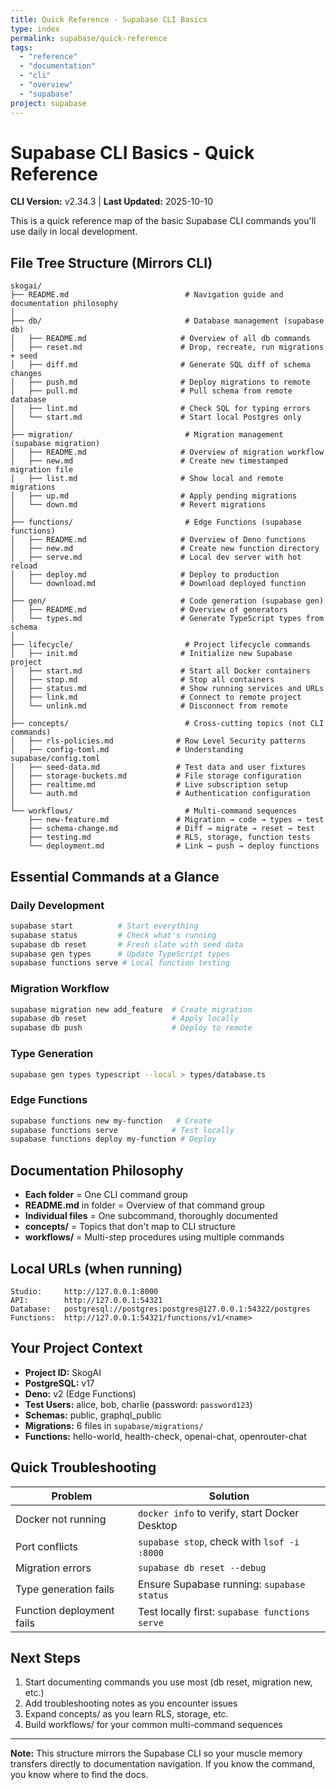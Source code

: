 ```yaml
---
title: Quick Reference - Supabase CLI Basics
type: index
permalink: supabase/quick-reference
tags:
  - "reference"
  - "documentation"
  - "cli"
  - "overview"
  - "supabase"
project: supabase
---
```


# Supabase CLI Basics - Quick Reference

**CLI Version:** v2.34.3 | **Last Updated:** 2025-10-10

This is a quick reference map of the basic Supabase CLI commands you'll use daily in local development.

## File Tree Structure (Mirrors CLI)

```
skogai/
├── README.md                          # Navigation guide and documentation philosophy
│
├── db/                                # Database management (supabase db)
│   ├── README.md                     # Overview of all db commands
│   ├── reset.md                      # Drop, recreate, run migrations + seed
│   ├── diff.md                       # Generate SQL diff of schema changes
│   ├── push.md                       # Deploy migrations to remote
│   ├── pull.md                       # Pull schema from remote database
│   ├── lint.md                       # Check SQL for typing errors
│   └── start.md                      # Start local Postgres only
│
├── migration/                         # Migration management (supabase migration)
│   ├── README.md                     # Overview of migration workflow
│   ├── new.md                        # Create new timestamped migration file
│   ├── list.md                       # Show local and remote migrations
│   ├── up.md                         # Apply pending migrations
│   └── down.md                       # Revert migrations
│
├── functions/                         # Edge Functions (supabase functions)
│   ├── README.md                     # Overview of Deno functions
│   ├── new.md                        # Create new function directory
│   ├── serve.md                      # Local dev server with hot reload
│   ├── deploy.md                     # Deploy to production
│   └── download.md                   # Download deployed function
│
├── gen/                              # Code generation (supabase gen)
│   ├── README.md                     # Overview of generators
│   └── types.md                      # Generate TypeScript types from schema
│
├── lifecycle/                         # Project lifecycle commands
│   ├── init.md                       # Initialize new Supabase project
│   ├── start.md                      # Start all Docker containers
│   ├── stop.md                       # Stop all containers
│   ├── status.md                     # Show running services and URLs
│   ├── link.md                       # Connect to remote project
│   └── unlink.md                     # Disconnect from remote
│
├── concepts/                          # Cross-cutting topics (not CLI commands)
│   ├── rls-policies.md              # Row Level Security patterns
│   ├── config-toml.md               # Understanding supabase/config.toml
│   ├── seed-data.md                 # Test data and user fixtures
│   ├── storage-buckets.md           # File storage configuration
│   ├── realtime.md                  # Live subscription setup
│   └── auth.md                      # Authentication configuration
│
└── workflows/                         # Multi-command sequences
    ├── new-feature.md               # Migration → code → types → test
    ├── schema-change.md             # Diff → migrate → reset → test
    ├── testing.md                   # RLS, storage, function tests
    └── deployment.md                # Link → push → deploy functions
```

## Essential Commands at a Glance

### Daily Development

```bash
supabase start          # Start everything
supabase status         # Check what's running
supabase db reset       # Fresh slate with seed data
supabase gen types      # Update TypeScript types
supabase functions serve # Local function testing
```

### Migration Workflow

```bash
supabase migration new add_feature  # Create migration
supabase db reset                   # Apply locally
supabase db push                    # Deploy to remote
```

### Type Generation

```bash
supabase gen types typescript --local > types/database.ts
```

### Edge Functions

```bash
supabase functions new my-function   # Create
supabase functions serve            # Test locally
supabase functions deploy my-function # Deploy
```

## Documentation Philosophy

- **Each folder** = One CLI command group
- **README.md** in folder = Overview of that command group
- **Individual files** = One subcommand, thoroughly documented
- **concepts/** = Topics that don't map to CLI structure
- **workflows/** = Multi-step procedures using multiple commands

## Local URLs (when running)

```
Studio:     http://127.0.0.1:8000
API:        http://127.0.0.1:54321
Database:   postgresql://postgres:postgres@127.0.0.1:54322/postgres
Functions:  http://127.0.0.1:54321/functions/v1/<name>
```

## Your Project Context

- **Project ID:** SkogAI
- **PostgreSQL:** v17
- **Deno:** v2 (Edge Functions)
- **Test Users:** alice, bob, charlie (password: `password123`)
- **Schemas:** public, graphql_public
- **Migrations:** 6 files in `supabase/migrations/`
- **Functions:** hello-world, health-check, openai-chat, openrouter-chat

## Quick Troubleshooting

| Problem                   | Solution                                       |
| ------------------------- | ---------------------------------------------- |
| Docker not running        | `docker info` to verify, start Docker Desktop  |
| Port conflicts            | `supabase stop`, check with `lsof -i :8000`    |
| Migration errors          | `supabase db reset --debug`                    |
| Type generation fails     | Ensure Supabase running: `supabase status`     |
| Function deployment fails | Test locally first: `supabase functions serve` |

## Next Steps

1. Start documenting commands you use most (db reset, migration new, etc.)
2. Add troubleshooting notes as you encounter issues
3. Expand concepts/ as you learn RLS, storage, etc.
4. Build workflows/ for your common multi-command sequences

---

**Note:** This structure mirrors the Supabase CLI so your muscle memory transfers directly to documentation navigation. If you know the command, you know where to find the docs.
